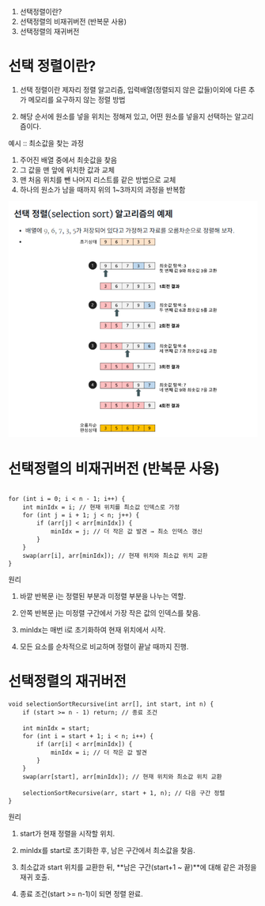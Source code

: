 <ol>
<li> 선택정렬이란? </li>
<li> 선택정렬의 비재귀버전 (반복문 사용)</li>
<li> 선택정렬의 재귀버전 </li>
</ol>


<h1>선택 정렬이란?</h1>

1) 선택 정렬이란 제자리 정렬 알고리즘, 입력배열(정렬되지 않은 값들)이외에 다른 추가 메모리를 요구하지 않는 정렬 방법

2) 해당 순서에 원소를 넣을 위치는 정해져 있고, 어떤 원소를 넣을지 선택하는 알고리즘이다.

예시 :: 최소값을 찾는 과정 
1. 주어진 배열 중에서 최솟값을 찾음 
2. 그 값을 맨 앞에 위치한 값과 교체 
3. 맨 처음 위치를 뺀 나머지 리스트를 같은 방법으로 교체 
4. 하나의 원소가 남을 때까지 위의 1~3까지의 과정을 반복함 

![alt text](images/image-4.png)


<h1>선택정렬의 비재귀버전 (반복문 사용)</h1>

```

for (int i = 0; i < n - 1; i++) {
    int minIdx = i; // 현재 위치를 최소값 인덱스로 가정
    for (int j = i + 1; j < n; j++) {
        if (arr[j] < arr[minIdx]) {
            minIdx = j; // 더 작은 값 발견 → 최소 인덱스 갱신
        }
    }
    swap(arr[i], arr[minIdx]); // 현재 위치와 최소값 위치 교환
}
```

원리
1. 바깥 반복문 i는 정렬된 부분과 미정렬 부분을 나누는 역할.

2. 안쪽 반복문 j는 미정렬 구간에서 가장 작은 값의 인덱스를 찾음.

3. minIdx는 매번 i로 초기화하여 현재 위치에서 시작.

4. 모든 요소를 순차적으로 비교하며 정렬이 끝날 때까지 진행.


<h1>선택정렬의 재귀버전 </h1>

```
void selectionSortRecursive(int arr[], int start, int n) {
    if (start >= n - 1) return; // 종료 조건

    int minIdx = start;
    for (int i = start + 1; i < n; i++) {
        if (arr[i] < arr[minIdx]) {
            minIdx = i; // 더 작은 값 발견
        }
    }
    swap(arr[start], arr[minIdx]); // 현재 위치와 최소값 위치 교환

    selectionSortRecursive(arr, start + 1, n); // 다음 구간 정렬
}

```


원리

1. start가 현재 정렬을 시작할 위치.

2. minIdx를 start로 초기화한 후, 남은 구간에서 최소값을 찾음.

3. 최소값과 start 위치를 교환한 뒤,
**남은 구간(start+1 ~ 끝)**에 대해 같은 과정을 재귀 호출.

4. 종료 조건(start >= n-1)이 되면 정렬 완료.
